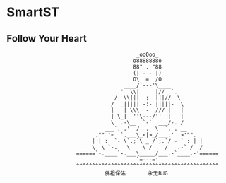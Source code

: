 # SmartST
## Follow Your Heart
                                             _ooOoo_
                                            o8888888o
                                            88" . "88
                                            (| -_- |)
                                            O\  =  /O
                                         ____/`---'\____
                                       .'  \\|     |//  `.
                                      /  \\|||  :  |||//  \
                                     /  _||||| -:- |||||-  \
                                     |   | \\\  -  /// |   |
                                     | \_|  ''\---/''  |   |
                                     \  .-\__  `-`  ___/-. /
                                   ___`. .'  /--.--\  `. . __
                                ."" '<  `.___\_<|>_/___.'  >'"".
                               | | :  `- \`.;`\ _ /`;.`/ - ` : | |
                               \  \ `-.   \_ __\ /__ _/   .-` /  /
                          ======`-.____`-.___\_____/___.-`____.-'======
                                             `=---='
                          ^^^^^^^^^^^^^^^^^^^^^^^^^^^^^^^^^^^^^^^^^^^^^
                                   佛祖保佑       永无BUG
